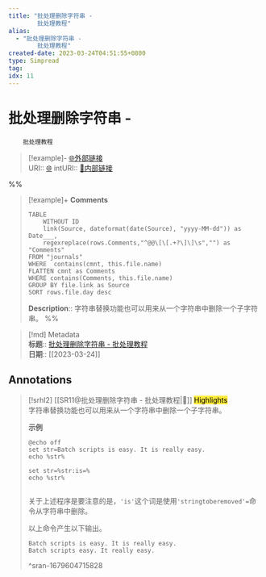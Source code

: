 ```yaml
---
title: "批处理删除字符串 -
		批处理教程"
alias: 
  - "批处理删除字符串 -
		批处理教程"
created-date: 2023-03-24T04:51:55+0800
type: Simpread
tag: 
idx: 11
---
```


# 批处理删除字符串 -
		批处理教程

> [!example]- [🌐外部链接](<https://www.yiibai.com/batch_script/batch_script_remove.html>)    
> URI:: [🌐](<https://www.yiibai.com/batch_script/batch_script_remove.html>) 
> intURI:: [🧷内部链接](<https://www.yiibai.com/batch_script/batch_script_remove.html>)

%%
> [!example]+ **Comments**  
> ```dataview
> TABLE 
>     WITHOUT ID
>     link(Source, dateformat(date(Source), "yyyy-MM-dd")) as Date___, 
>     regexreplace(rows.Comments,"^@@\[\[.+?\]\]\s","") as "Comments"
> FROM "journals"
> WHERE  contains(cmnt, this.file.name)
> FLATTEN cmnt as Comments
> WHERE contains(Comments, this.file.name)
> GROUP BY file.link as Source
> SORT rows.file.day desc
> ```
>  **Description**:: 字符串替换功能也可以用来从一个字符串中删除一个子字符串。
%%

> [!md] Metadata  
> **标题**:: [批处理删除字符串 -
		批处理教程](https://www.yiibai.com/batch_script/batch_script_remove.html)  
> **日期**:: [[2023-03-24]]  

## Annotations


> [!srhl2] [[SR11@批处理删除字符串 -
		批处理教程|📄]] <mark style="background-color: #ffeb3b">Highlights</mark>   
> 字符串替换功能也可以用来从一个字符串中删除一个子字符串。
> 
> **示例**
> 
> ```
> @echo off   
> set str=Batch scripts is easy. It is really easy.   
> echo %str%   
>   
> set str=%str:is=%   
> echo %str%  
>   
> 
> ```
> 
> 关于上述程序是要注意的是，`'is'`这个词是使用`'stringtoberemoved'=`命令从字符串中删除。
> 
> 以上命令产生以下输出。
> 
> ```
> Batch scripts is easy. It is really easy.   
> Batch scripts easy. It really easy.
> ```
> ^sran-1679604715828

